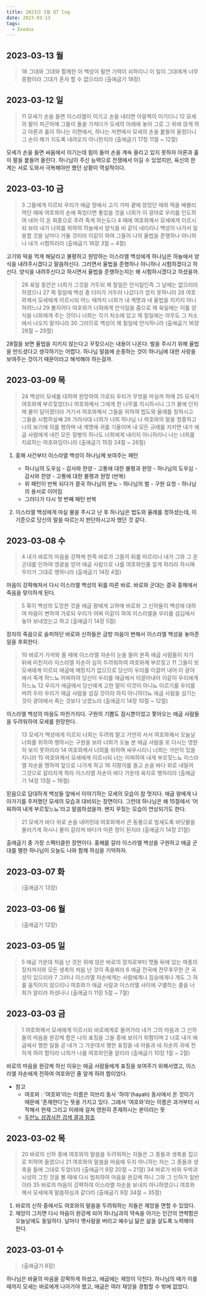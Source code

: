 ```yaml
---
title: 2023년 3월 QT log
date: 2023-03-13
tags:
  - Exodus
---
```


## 2023-03-13 월

> 18 그대와 그대와 함께한 이 백성이 필연 기력이 쇠하리니 이 일이 그대에게 너무 중함이라 그대가 혼자 할 수 없으리라 (출애굽기 18장)

## 2023-03-12 일

> 11 모세가 손을 들면 이스라엘이 이기고 손을 내리면 아말렉이 이기더니 12 모세의 팔이 피곤하매 그들이 돌을 가져다가 모세의 아래에 놓아 그로 그 위에 앉게 하고 아론과 훌이 하나는 이편에서, 하나는 저편에서 모세의 손을 붙들어 올렸더니 그 손이 해가 지도록 내려오지 아니한지라 (출애굽기 17장 11절 ~ 12절)

모세가 손을 들면 싸움에서 이기는데 힘이 들어 손을 계속 올리고 있지 못하자 아론과 훌이 팔을 붙들어 올린다. 하나님이 주신 능력으로 전쟁에서 이길 수 있었지만, 육신의 한계는 서로 도와서 극복해야만 했던 상황이 역설적이다.

## 2023-03-10 금

> 3 그들에게 이르되 우리가 애굽 땅에서 고기 가마 곁에 앉았던 때와 떡을 배불리 먹던 때에 여호와의 손에 죽었더면 좋았을 것을 너희가 이 광야로 우리를 인도하여 내어 이 온 회중으로 주려 죽게 하는도다 4 때에 여호와께서 모세에게 이르시되 보라 내가 너희를 위하여 하늘에서 양식을 비 같이 내리리니 백성이 나가서 일용할 것을 날마다 거둘 것이라 이같이 하여 그들이 나의 율법을 준행하나 아니하나 내가 시험하리라 (출애굽기 16장 3절 ~ 4절)

고기와 떡을 먹게 해달라고 불평하고 원망하는 이스라엘 백성에게 하나님은 하늘에서 양식을 내려주시겠다고 말씀하신다. 그러면서 율법을 준행하나 아니하나 시험하겠다고 하신다. 양식을 내려주신다고 하시면서 율법을 준행하는지는 왜 시험하시겠다고 하셨을까.

> 26 육일 동안은 너희가 그것을 거두되 제 칠일은 안식일인즉 그 날에는 없으리라 하였으나 27 제 칠일에 백성 중 더러가 거두러 나갔다가 얻지 못하니라 28 여호와께서 모세에게 이르시되 어느 때까지 너희가 내 계명과 내 율법을 지키지 아니하려느냐 29 볼지어다 여호와가 너희에게 안식일을 줌으로 제 육일에는 이틀 양식을 너희에게 주는 것이니 너희는 각기 처소에 있고 제 칠일에는 아무도 그 처소에서 나오지 말지니라 30 그러므로 백성이 제 칠일에 안식하니라 (출애굽기 16장 26절 ~ 29절)

28절을 보면 율법을 지키지 않는다고 꾸짖으시는 내용이 나온다. 벌을 주시기 위해 율법을 만드셨다고 생각하기는 어렵다. 하나님 말씀에 순종하는 것이 하나님에 대한 사랑을 보여주는 것이기 때문이라고 해석해야 하는걸까.

## 2023-03-09 목

> 24 백성이 모세를 대하여 원망하여 가로되 우리가 무엇을 마실까 하매 25 모세가 여호와께 부르짖었더니 여호와께서 그에게 한 나무를 지시하시니 그가 물에 던지매 물이 달아졌더라 거기서 여호와께서 그들을 위하여 법도와 율례를 정하시고 그들을 시험하실쌔 26 가라사대 너희가 너희 하나님 나 여호와의 말을 청종하고 나의 보기에 의를 행하며 내 계명에 귀를 기울이며 내 모든 규례를 지키면 내가 애굽 사람에게 내린 모든 질병의 하나도 너희에게 내리지 아니하리니 나는 너희를 치료하는 여호와임이니라 (출애굽기 15장 24절 ~ 26절)

1. 홍해 사건부터 이스라앨 백성이 하나님께 보여주는 패턴

   - 하나님의 도우심 - 감사와 찬양 - 고통에 대한 불평과 원망 - 하나님의 도우심 - 감사와 찬양 - 고통에 대한 불평과 원망 (반복)
   - 위 패턴이 반복 되다가 결국 하나님의 분노 - 하나님의 벌 - 구원 요청 - 하나님의 용서로 이어짐
   - 그러다가 다시 첫 번째 패턴 반복

2. 이스라엘 백성에게 마실 물을 주시고 난 후 하나님은 법도와 율례를 정하셨는데, 이 기준으로 당신의 말을 따르는지 판단하시고자 했던 것 같다.

## 2023-03-08 수

> 4 내가 바로의 마음을 강퍅케 한즉 바로가 그들의 뒤를 따르리니 내가 그와 그 온 군대를 인하여 영광을 얻어 애굽 사람으로 나를 여호와인줄 알게 하리라 하시매 무리가 그대로 행하니라 (출애굽기 14장 4절)

마음이 강팍해져서 다시 이스라엘 백성의 뒤를 따른 바로. 바로와 군대는 결국 홍해에서 죽음을 맞이하게 된다.

> 5 혹이 백성의 도망한 것을 애굽 왕에게 고하매 바로와 그 신하들이 백성에 대하여 마음이 변하여 가로되 우리가 어찌 이같이 하여 이스라엘을 우리를 섬김에서 놓아 보내었는고 하고 (출애굽기 14장 5절)

장자의 죽음으로 슬퍼하던 바로와 신하들은 금방 마음이 변해서 이스라엘 백성을 놓아준 일을 후회한다.

> 10 바로가 가까와 올 때에 이스라엘 자손이 눈을 들어 본즉 애굽 사람들이 자기 뒤에 미친지라 이스라엘 자손이 심히 두려워하여 여호와께 부르짖고 11 그들이 또 모세에게 이르되 애굽에 매장지가 없으므로 당신이 우리를 이끌어 내어 이 광야에서 죽게 하느뇨 어찌하여 당신이 우리를 애굽에서 이끌어내어 이같이 우리에게 하느뇨 12 우리가 애굽에서 당신에게 고한 말이 이것이 아니뇨 이르기를 우리를 버려 두라 우리가 애굽 사람을 섬길 것이라 하지 아니하더뇨 애굽 사람을 섬기는 것이 광야에서 죽는 것보다 낫겠노라 (출애굽기 14장 10절 ~ 12절)

이스라엘 백성의 마음도 마찬가지다. 구원의 기쁨도 잠시뿐이었고 쫓아오는 애굽 사람들을 두려워하여 모세를 원망한다.

> 13 모세가 백성에게 이르되 너희는 두려워 말고 가만히 서서 여호와께서 오늘날 너희를 위하여 행하시는 구원을 보라 너희가 오늘 본 애굽 사람을 또 다시는 영원히 보지 못하리라 14 여호와께서 너희를 위하여 싸우시리니 너희는 가만히 있을지니라 15 여호와께서 모세에게 이르시되 너는 어찌하여 내게 부르짖느뇨 이스라엘 자손을 명하여 앞으로 나가게 하고 16 지팡이를 들고 손을 바다 위로 내밀어 그것으로 갈라지게 하라 이스라엘 자손이 바다 가운데 육지로 행하리라 (출애굽기 14장 13절 ~ 16절)

믿음으로 담대하게 백성들 앞에서 이야기하는 모세의 모습이 참 멋지다. 애굽 왕에게 나아가기를 주저했던 모세의 모습과 대비되는 장면이다. 그런데 하나님은 왜 15절에서 '어찌하여 내게 부르짖느뇨'라고 말씀하셨을까. 왠지 꾸짖는 모습이 연상되기도 한다.

> 21 모세가 바다 위로 손을 내어민대 여호와께서 큰 동풍으로 밤새도록 바닷물을 물러가게 하시니 물이 갈라져 바다가 마른 땅이 된지라 (출애굽기 14장 21절)

출애굽기 중 가장 스펙터클한 장면이다. 홍해를 갈라 이스라엘 백성을 구원하고 애굽 군대를 멸한 하나님이 오늘도 나와 함께 하심을 기억하자.

## 2023-03-07 화

> (출애굽기 13장)

## 2023-03-06 월

> (출애굽기 12장)

## 2023-03-05 일

> 5 애굽 가운데 처음 난 것은 위에 앉은 바로의 장자로부터 맷돌 뒤에 있는 여종의 장자까지와 모든 생축의 처음 난 것이 죽을찌라 6 애굽 전국에 전무후무한 큰 곡성이 있으리라 7 그러나 이스라엘 자손에게는 사람에게나 짐승에게나 개도 그 혀를 움직이지 않으리니 여호와가 애굽 사람과 이스라엘 사이에 구별하는 줄을 너희가 알리라 하셨나니 (출애굽기 11장 5절 ~ 7절)

## 2023-03-03 금

> 1 여호와께서 모세에게 이르시되 바로에게로 들어가라 내가 그의 마음과 그 신하들의 마음을 완강케 함은 나의 표징을 그들 중에 보이기 위함이며 2 너로 내가 애굽에서 행한 일들 곧 내가 그 가운데서 행한 표징을 네 아들과 네 자손의 귀에 전하게 하려 함이라 너희가 나를 여호와인줄 알리라 (출애굽기 10장 1절 ~ 2절)

바로의 마음을 완강케 하신 이유는 애굽 사람들에게 표징을 보여주기 위해서였고, 이스라엘 자손에게 전하여 여호와인 줄 알게 하려 함이었다.

- 참고
  - 여호와 : '여호와'라는 이름은 히브리 동사 '하야'(hayah) 동사에서 온 것이기 때문에 '존재한다'는 뜻을 가지고 있다. 그래서 '여호와'라는 이름은 과거부터 시작해서 현재 그리고 미래에 걸쳐 영원히 존재하시는 분이라는 뜻
  - [두란노 성경사전 검색 결과 참조](http://www.duranno.com/bdictionary/result_vision_detail.asp?cts_id=16031)

## 2023-03-02 목

> 20 바로의 신하 중에 여호와의 말씀을 두려워하는 자들은 그 종들과 생축을 집으로 피하여 들였으나 21 여호와의 말씀을 마음에 두지 아니하는 자는 그 종들과 생축을 들에 그대로 두었더라 (출애굽기 9장 20절 ~ 21절)
> 34 바로가 비와 우박과 뇌성의 그친 것을 볼 때에 다시 범죄하여 마음을 완강케 하니 그와 그 신하가 일반이라 35 바로의 마음이 강퍅하여 이스라엘 자손을 보내지 아니하였으니 여호와께서 모세에게 말씀하심과 같더라 (출애굽기 9장 34절 ~ 35절)

1. 바로의 신하 중에서도 여호와의 말씀을 두려워하는 자들은 재앙을 면할 수 있었다.
2. 재앙이 그치면 다시 마음이 완강케 되어 하나님과의 약속을 어기는 인간의 연햑함은 오늘날에도 동일하다. 날마다 옛사람을 버리고 예수님 닮은 삶을 살도록 노력해야 한다.

## 2023-03-01 수

> (출애굽기 8장)

하나님은 바울의 마음을 강팍하게 하셨고, 애굽에는 재앙이 닥친다. 하나님의 때가 이를 때까지 모세는 바로에게 나아가야 했고, 애굽은 여러 재앙을 경험할 수 밖에 없었다.
